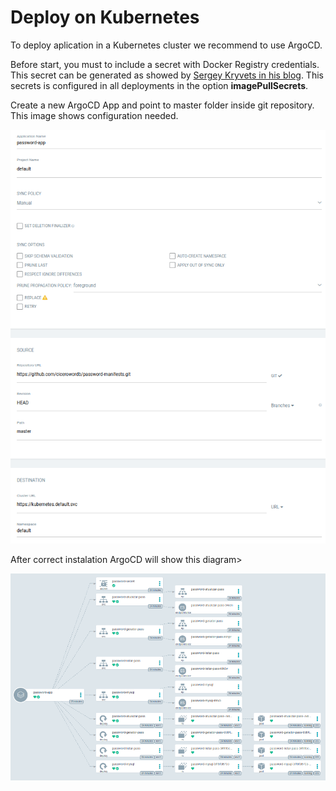 # Deploy on Kubernetes
To deploy aplication in a Kubernetes cluster we recommend to use ArgoCD.

Before start, you must to include a secret with Docker Registry credentials.
This secret can be generated as showed by 
[Sergey Kryvets in his blog](https://skryvets.com/blog/2021/03/15/kubernetes-pull-image-from-private-ecr-registry/). 
This secrets is configured in all deployments in the option **imagePullSecrets**.

Create a new ArgoCD App and point to master folder inside git repository. 
This image shows configuration needed.

![argocd-app-config](images/argocd-app-config.png)

After correct instalation ArgoCD will show this diagram>

![argocd-app-diagram](images/argocd-app-diagram.png)

